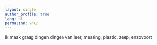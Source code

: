 ```yaml
---
layout: single
author_profile: true
lang: nl
permalink: /nl/
---
```

ik maak graag dingen
dingen van leer, messing, plastic, zeep, enzovoort
